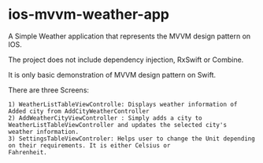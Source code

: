 # ios-mvvm-weather-app

A Simple Weather application that represents the MVVM design pattern on IOS.

The project does not include dependency injection, RxSwift or Combine.

It is only basic demonstration of MVVM design pattern on Swift. 

There are three Screens: 
    
    1) WeatherListTableViewControlle: Displays weather information of Added city from AddCityWeatherController
    2) AddWeatherCityViewController : Simply adds a city to WeatherListTableViewController and updates the selected city's 
    weather information.
    3) SettingsTableViewControler: Helps user to change the Unit depending on their requirements. It is either Celsius or
    Fahrenheit. 
    
    
